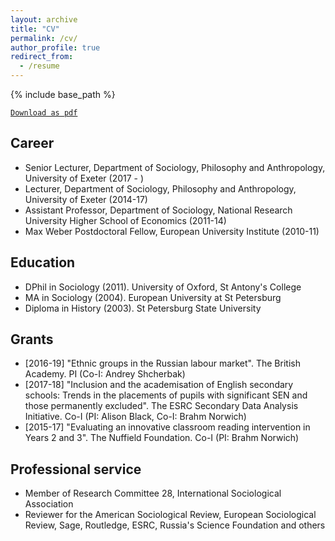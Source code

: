 ```yaml
---
layout: archive
title: "CV"
permalink: /cv/
author_profile: true
redirect_from:
  - /resume
---
```


{% include base_path %}

[`Download as pdf`](../filespubs/CV_Bessudnov.pdf)

Career
------
* Senior Lecturer, Department of Sociology, Philosophy and Anthropology, University of Exeter (2017 - )
* Lecturer, Department of Sociology, Philosophy and Anthropology, University of Exeter (2014-17)
* Assistant Professor, Department of Sociology, National Research University Higher School of Economics (2011-14)
* Max Weber Postdoctoral Fellow, European University Institute (2010-11)

Education
------
* DPhil in Sociology (2011). University of Oxford, St Antony's College
* MA in Sociology (2004). European University at St Petersburg
* Diploma in History (2003). St Petersburg State University
  
Grants
------
* [2016-19] "Ethnic groups in the Russian labour market". The British Academy. PI (Co-I: Andrey Shcherbak)
* [2017-18] "Inclusion and the academisation of English secondary schools: Trends in the placements of pupils with significant SEN and those permanently excluded". The ESRC Secondary Data Analysis Initiative. Co-I (PI: Alison Black, Co-I: Brahm Norwich)
* [2015-17] "Evaluating an innovative classroom reading intervention in Years 2 and 3". The Nuffield Foundation. Co-I (PI: Brahm Norwich)

Professional service
------
* Member of Research Committee 28, International Sociological Association
* Reviewer for the American Sociological Review, European Sociological Review, Sage, Routledge, ESRC, Russia's Science Foundation and others  
